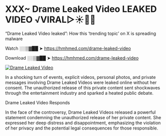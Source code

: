 # XXX~ Drame Leaked Video LEAKED VIDEO ️√VIRAL▷☀️👄💥

“Drame Leaked Video leaked”: How this ‘trending topic’ on X is spreading malware

Watch ░░▒▓██ ➤ https://hmhmed.com/drame-leaked-video

Download ░░▒▓██ ➤ https://hmhmed.com/drame-leaked-video

[![Drame Leaked Video](https://i.imgur.com/dJHk4Zq.gif)](https://hmhmed.com/drame-leaked-video)

In a shocking turn of events, explicit videos, personal photos, and private messages involving Drame Leaked Videos were leaked online without her consent. The unauthorized release of this private content sent shockwaves through the entertainment industry and sparked a heated public debate.

Drame Leaked Video Responds

In the face of the controversy, Drame Leaked Videos released a powerful statement condemning the unauthorized release of her private content. She expressed her deep distress and disappointment, emphasizing the violation of her privacy and the potential legal consequences for those responsible.